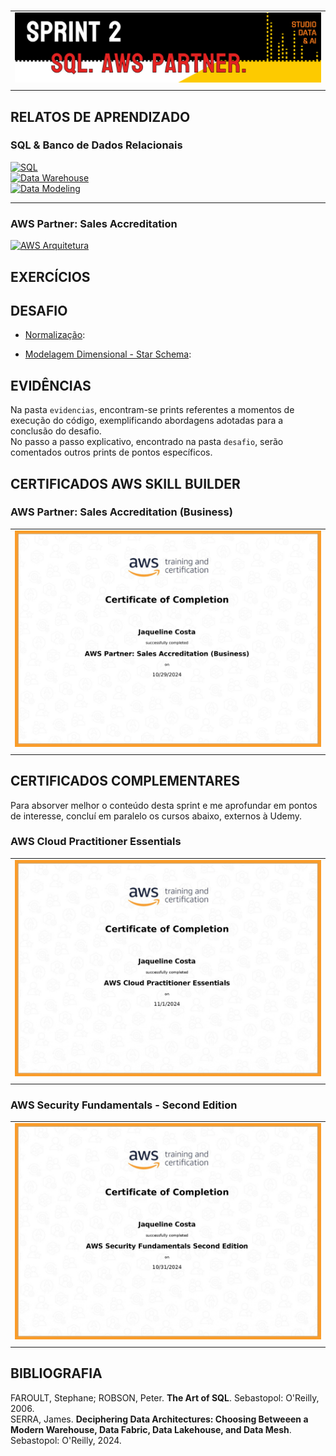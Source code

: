 #

||
|---|
|![Banner](/assets/banner-sprint2.png)|
||

## RELATOS DE APRENDIZADO

### SQL & Banco de Dados Relacionais

[![SQL](https://img.shields.io/badge/Guia-SQL-ED751A)](/guide/sql.md)  
[![Data Warehouse](https://img.shields.io/badge/Guia-Data_Warehouse-ED751A)](/guide/data_warehouse.md)  
[![Data Modeling](https://img.shields.io/badge/Guia-Data_Modeling-ED751A)](/guide/data_modeling.md)

---

### AWS Partner: Sales Accreditation

[![AWS Arquitetura](https://img.shields.io/badge/Guia-Arquitetura_AWS-ED751A)](/guide/aws_arquitetura.md)

## EXERCÍCIOS

## DESAFIO

* [Normalização](./desafio/concessionaria_normalizacao.sql):

* [Modelagem Dimensional - Star Schema](./desafio/concessionaria_star_schema.sql):

## EVIDÊNCIAS

Na pasta `evidencias`, encontram-se prints referentes a momentos de execução do código, exemplificando abordagens adotadas para a conclusão do desafio.  
No passo a passo explicativo, encontrado na pasta `desafio`, serão comentados outros prints de pontos específicos.

## CERTIFICADOS AWS SKILL BUILDER

### AWS Partner: Sales Accreditation (Business)

| |
|---|
|![Certificado-Comp-](certificados/certificado-aws-parter-sales-business.jpg)|
||

## CERTIFICADOS COMPLEMENTARES

Para absorver melhor o conteúdo desta sprint e me aprofundar em pontos de interesse, concluí em paralelo os cursos abaixo, externos à Udemy.

### AWS Cloud Practitioner Essentials

| |
|---|
|![Certificado-Comp-](certificados/certificado-comp-cloud-practitioner-essentials.jpg)|
||

### AWS Security Fundamentals - Second Edition

| |
|---|
|![Certificado-Comp-](certificados/certificado-comp-security-fundamentals.jpg)|
||

## BIBLIOGRAFIA

FAROULT, Stephane; ROBSON, Peter. **The Art of SQL**. Sebastopol: O'Reilly, 2006.  
SERRA, James. **Deciphering Data Architectures: Choosing Betweeen a Modern Warehouse, Data Fabric, Data Lakehouse, and Data Mesh**. Sebastopol: O'Reilly, 2024.
